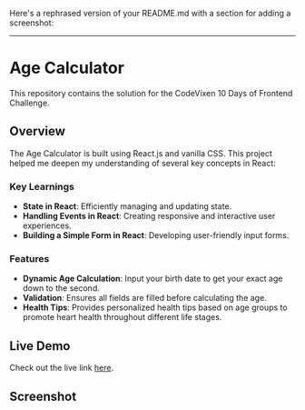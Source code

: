Here's a rephrased version of your README.md with a section for adding a screenshot:

---

# Age Calculator

This repository contains the solution for the CodeVixen 10 Days of Frontend Challenge.

## Overview

The Age Calculator is built using React.js and vanilla CSS. This project helped me deepen my understanding of several key concepts in React:

### Key Learnings

- **State in React**: Efficiently managing and updating state.
- **Handling Events in React**: Creating responsive and interactive user experiences.
- **Building a Simple Form in React**: Developing user-friendly input forms.

### Features

- **Dynamic Age Calculation**: Input your birth date to get your exact age down to the second.
- **Validation**: Ensures all fields are filled before calculating the age.
- **Health Tips**: Provides personalized health tips based on age groups to promote heart health throughout different life stages.

## Live Demo

Check out the live link [here]( agecalculator-pi.vercel.app ).

## Screenshot

